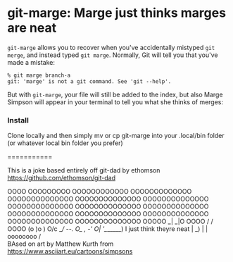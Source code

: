git-marge: Marge just thinks marges are neat
=======

`git-marge` allows you to recover when you've accidentally mistyped `git merge`,
and instead typed `git marge`.  Normally, Git will tell you that you've made
a mistake:

```
% git marge branch-a
git: 'marge' is not a git command. See 'git --help'.
```

But with `git-marge`, your file will still be added to the index, but also Marge Simpson will appear in your terminal to tell you what she thinks of merges:


### Install
Clone locally and then simply mv or cp git-marge into your .local/bin folder (or whatever local bin folder you prefer)

===========

This is a joke based entirely off git-dad by ethomson
https://github.com/ethomson/git-dad


   OOOO
 OOOOOOOOO
OOOOOOOOOOOO
OOOOOOOOOOOOO
OOOOOOOOOOOOOO
OOOOOOOOOOOOOO
 OOOOOOOOOOOOOO
 OOOOOOOOOOOOOO
 OOOOOOOOOOOOOO
  OOOOOOOOOOOOOO
  OOOOOOOOOOOOOO
  OOOOOOOOOOOOOO
  OOOOOOOOOOOOOO
   OOOOOOOOOOOOOO
   OOOOOOOOOOOOOO
   OOOOO \_| \_|O
   OOOO \/  \/  \
   OOOO (o   )o  )
   O/c   \__/ --.
   O\_   ,     -'
    O|  '\_______)  I just think theyre neat
     |       _)
     |      |
     oooooooo
    /        \
BAsed on art by Matthew Kurth
from https://www.asciiart.eu/cartoons/simpsons